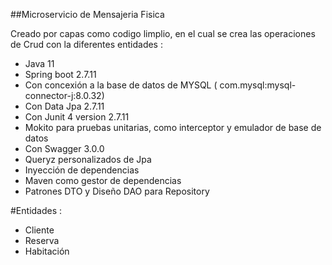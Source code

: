 
##Microservicio de Mensajeria Fisica

Creado por capas como codigo limplio, en el cual se crea las operaciones de Crud con la diferentes entidades :

* Java 11
* Spring boot 2.7.11
* Con concexión a la base de datos de MYSQL ( com.mysql:mysql-connector-j:8.0.32)
* Con Data Jpa 2.7.11
* Con Junit 4 version 2.7.11
* Mokito para pruebas unitarias, como interceptor y emulador de base de datos
* Con Swagger 3.0.0
* Queryz personalizados de Jpa
* Inyección de dependencias
* Maven como gestor de dependencias
* Patrones DTO y Diseño DAO para Repository


#Entidades :

- Cliente
- Reserva
- Habitación
